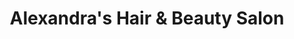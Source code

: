 ---
title: "Alexandra's Hair & Beauty Salon"
url: /edmonton/alexandras-hair-and-beauty-salon/
shop: hairdresser
---